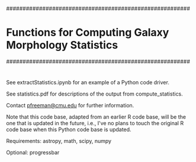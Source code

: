 ########################################################
#   Functions for Computing Galaxy Morphology Statistics
########################################################
#

See extractStatistics.ipynb for an example of a Python code driver.

See statistics.pdf for descriptions of the output from compute_statistics.

Contact pfreeman@cmu.edu for further information.

Note that this code base, adapted from an earlier R code base, will be the
one that is updated in the future, i.e., I've no plans to touch the original
R code base when this Python code base is updated.

Requirements: astropy, math, scipy, numpy

Optional: progressbar

